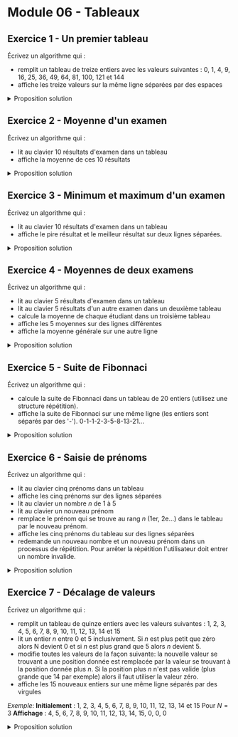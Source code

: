 # Module 06 - Tableaux

## Exercice 1 - Un premier tableau

Écrivez un algorithme qui :

- remplit un tableau de treize entiers avec les valeurs suivantes : 0, 1, 4, 9, 16, 25, 36, 49, 64, 81, 100, 121 et 144
- affiche les treize valeurs sur la même ligne séparées par des espaces

<details>
    <summary>Proposition solution</summary>

``` csharp
entier[] valeurs = créer entier[13];

pour entier n de 0 à valeurs.Capacité - 1 {
    valeurs[n] = n * n;
}

écrire(valeurs[0]);
pour entier indiceValeur de 1 à valeurs.Capacité - 1 {
    écrire(" " + valeurs[0].VersChaine());
}
```

</details>

## Exercice 2 - Moyenne d'un examen

Écrivez un algorithme qui :

- lit au clavier 10 résultats d'examen dans un tableau
- affiche la moyenne de ces 10 résultats

<details>
    <summary>Proposition solution</summary>

``` csharp
réel[] notes = créer réel[10];
réel note = 0.0;
réel sommeNotes = 0.0;
réel moyenneNotes = 0.0;

pour entier numeroNote de 0 à notes.Capacité - 1 {
    faire {
        écrire("Veuillez entrer la note " + numeroNote.VersChaine() + " : ");
        note = lire();
    } tant que (note < 0 ou note > 100);
    notes[numeroNote] = note;
}

pour entier numeroNote de 0 à notes.Capacité - 1 {
    sommeNotes = sommeNotes + notes[numeroNote];
}
moyenneNotes = sommeNotes / notes.Capacité;

écrire("La moyenne de ces " + notes.Capacité.VersChaine() + " notes est : " + moyenneNotes.VersChaine());
```

</details>

## Exercice 3 - Minimum et maximum d'un examen

Écrivez un algorithme qui :

- lit au clavier 10 résultats d'examen dans un tableau
- affiche le pire résultat et le meilleur résultat sur deux lignes séparées.

<details>
    <summary>Proposition solution</summary>

``` csharp
réel[] notes = créer réel[10];
réel note = 0.0;
réel plusPetiteNote = 0.0;
réel plusGrandeNote = 0.0;

pour entier numeroNote de 0 à notes.Capacité - 1 {
    faire {
        écrire("Veuillez entrer la note " + numeroNote.VersChaine() + " : ");
        note = lire();
    } tant que (note < 0 ou note > 100);
    notes[numeroNote] = note;
}

plusPetiteNote = notes[0];
plusGrandeNote = notes[0];
pour entier numeroNote de 1 à notes.Capacité - 1 {
    si (notes[numeroNote] < plusPetiteNote) {
        plusPetiteNote = notes[numeroNote]
    }
    si (notes[numeroNote] > plusGrandeNote) {
        plusGrandeNote = notes[numeroNote]
    }
}

écrireNL("Le pire résultat est " + plusPetiteNote.VersChaine() + " .");
écrireNL("Le meilleur résultat est " + plusGrandeNote.VersChaine() + " .");
```

</details>

## Exercice 4 - Moyennes de deux examens

Écrivez un algorithme qui :

- lit au clavier 5 résultats d'examen dans un tableau
- lit au clavier 5 résultats d'un autre examen dans un deuxième tableau
- calcule la moyenne de chaque étudiant dans un troisième tableau
- affiche les 5 moyennes sur des lignes différentes
- affiche la moyenne générale sur une autre ligne

<details>
    <summary>Proposition solution</summary>

``` csharp
réel[] notesPremierExamen = créer réel[5];
réel[] notesSecondExamen = créer réel[5];
réel[] moyennesEtudiants = créer réel[5];
réel sommeMoyennesEtudiants = 0.0;
réel moyenneGeneraleEtudiants = 0.0;
réel note = 0;

pour entier numeroNote de 0 à notesPremierExamen.Capacité - 1 {
    faire {
        écrire("Veuillez entrer la note " + numeroNote.VersChaine() + " du premier examen : ");
        note = lire();
    } tant que (note < 0 ou note > 100);
    notesPremierExamen[numeroNote] = note;
}

pour entier numeroNote de 0 à notesSecondExamen.Capacité - 1 {
    faire {
        écrire("Veuillez entrer la note " + numeroNote.VersChaine() + " du second examen : ");
        note = lire();
    } tant que (note < 0 ou note > 100);
    notesSecondExamen[numeroNote] = note;
}

pour entier numeroNote de 0 à notesPremierExamen.Capacité - 1 {
    moyennesEtudiants[numeroNote] = (notesPremierExamen[numeroNote] + notesSecondExamen[numeroNote]) / 2.0;
    sommeMoyennesEtudiants = sommeMoyennesEtudiants + moyennesEtudiants[numeroNote];
}

pour entier numeroNote de 0 à moyennesEtudiants.Capacité - 1 {
    écrireNL("Moyenne de l'examen " + numeroNote.VersChaine() + " : " + moyennesEtudiants[numeroNote].VersChaine());
}

moyenneGeneraleEtudiants = sommeMoyennesEtudiants / moyennesEtudiants.Capacité;
écrireNL("Moyenne générale : " + moyenneGeneraleEtudiants.VersChaine());
```

</details>

## Exercice 5 - Suite de Fibonnaci

Écrivez un algorithme qui :

- calcule la suite de Fibonnaci dans un tableau de 20 entiers (utilisez une structure répétition).
- affiche la suite de Fibonnaci sur une même ligne (les entiers sont séparés par des '-').
0-1-1-2-3-5-8-13-21...

<details>
    <summary>Proposition solution</summary>

``` csharp
entier[] suiteFibonnaci = créer entier[20];

suiteFibonnaci[0] = 0;
suiteFibonnaci[1] = 1;
pour entier numeroValeurSuiteFibonaci de 2 à suiteFibonnaci.Capacité - 1 {
    suiteFibonnaci[numeroValeurSuiteFibonaci] = suiteFibonnaci[numeroValeurSuiteFibonaci - 2] + suiteFibonnaci[numeroValeurSuiteFibonaci - 1];
}

écrire(suiteFibonnaci[0]);
pour entier numeroValeurSuiteFibonaci de 1 à suiteFibonnaci.Capacité - 1 {
    écrire("-" + suiteFibonnaci[numeroValeurSuiteFibonaci].VersChaine());
}
```

</details>

## Exercice 6 - Saisie de prénoms

Écrivez un algorithme qui :

- lit au clavier cinq prénoms dans un tableau
- affiche les cinq prénoms sur des lignes séparées
- lit au clavier un nombre $n$ de 1 à 5
- lit au clavier un nouveau prénom
- remplace le prénom qui se trouve au rang $n$ (1er, 2e...) dans le tableau par le nouveau prénom.
- affiche les cinq prénoms du tableau sur des lignes séparées
- redemande un nouveau nombre et un nouveau prénom dans un processus de répétition. Pour arrêter la répétition l'utilisateur doit entrer un nombre invalide.

<details>
    <summary>Proposition solution</summary>

``` csharp
chaine[] prenoms = créer chaine[5];
entier n = 0;
chaine prenom = "";

pour entier numeroPrenom de 0 à prenoms.Capacité - 1 {
    écrire("Veuillez saisir le prénom " + numeroPrenom.VersChaine() + " : ");
    prenoms[numeroPrenom] = lire();
}

faire {
    écrire("Veuillez saisir un entier compris entre 1 et 5");
    n = lire();

    si (n >= 1 et n <= 5) {
        écrire("Veuillez saisir un nouveau prénom : ");
        prenom = lire();

        prenoms[n - 1] = prenom;

        pour entier numeroPrenom de 0 à prenoms.Capacité - 1 {
            écrireNL("Prénom " + numeroPrenom.VersChaine() + " : " +  prenoms[numeroPrenom] + " : ");
        }
    }
} tant que (n >= 1 et n <= 5);
```

</details>

## Exercice 7 - Décalage de valeurs

Écrivez un algorithme qui :

- remplit un tableau de quinze entiers avec les valeurs suivantes : 1, 2, 3, 4, 5, 6, 7, 8, 9, 10, 11, 12, 13, 14 et 15
- lit un entier $n$ entre 0 et 5 inclusivement. Si $n$ est plus petit que zéro alors N devient 0 et si $n$ est plus grand que 5 alors $n$ devient 5.
- modifie toutes les valeurs de la façon suivante: la nouvelle valeur se trouvant a une position donnée est remplacée par la valeur se trouvant à la position donnée plus $n$. Si la position plus $n$ n'est pas valide (plus grande que 14 par exemple) alors il faut utiliser la valeur zéro.
- affiche les 15 nouveaux entiers sur une même ligne séparés par des virgules

*Exemple*:
**Initialement** : 1, 2, 3, 4, 5, 6, 7, 8, 9, 10, 11, 12, 13, 14 et 15
Pour $N = 3$
**Affichage** : 4, 5, 6, 7, 8, 9, 10, 11, 12, 13, 14, 15, 0, 0, 0

<details>
    <summary>Proposition solution</summary>

``` csharp
entier[] valeurs = créer entier[15];
entier n = 0;

écrire("Veuillez entrer un nombre compris entre 0 et 5 : ");
n = lire();

si (n < 0) alors {
    n = 0;
}

si (n > 5) alors {
    n = 5;
}

pour entier indiceValeur de 0 à valeurs.Capacité - 1 {
    valeurs[indiceValeur] = indiceValeur + 1;
}

pour entier indiceValeur de 0 à valeurs.Capacité - 1 - n {
    valeurs[indiceValeur] = valeurs[indiceValeur + n];
}

pour entier indiceValeur de valeurs.Capacité - n à valeurs.Capacité - 1 {
    valeurs[indiceValeur] = 0;
}
```

</details>